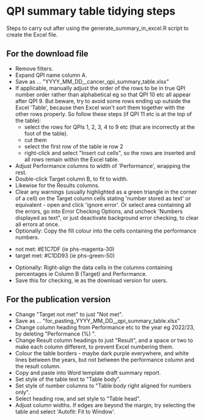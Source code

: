 # QPI summary table tidying steps

Steps to carry out after using the generate_summary_in_excel.R script to create the Excel file. 

## For the download file 

* Remove filters.
* Expand QPI name column A.
* Save as ... 
"YYYY_MM_DD_<tsg eg bladder>_cancer_qpi_summary_table.xlsx"
* If applicable, manually adjust the order of the rows to be in true QPI number order rather than alphabetical eg so that QPI 10 etc all appear after QPI 9. But beware, try to avoid some rows ending up outside the Excel 'Table', because then Excel won't sort them together with the other rows properly. So follow these steps (if QPI 11 etc is at the top of the table): 
   - select the rows for QPIs 1, 2, 3, 4 to 9 etc (that are incorrectly at the foot of the table). 
   - cut them
   - select the first row of the table ie row 2
   - right-click and select "Insert cut cells", so the rows are inserted and all rows remain within the Excel table. 
* Adjust Performance columns to width of 'Performance', wrapping the rest. 
* Double-click Target column B, to fit to width.
* Likewise for the Results columns.
* Clear any warnings (usually highlighted as a green triangle in the corner of a cell) on the Target column cells stating 'number stored as text' or equivalent - open and click 'ignore error'. Or select area containing all the errors, go into Error Checking Options, and uncheck 'Numbers displayed as text", or just deactivate background error checking, to clear all errors at once. 
* Optionally: Copy the fill colour into the cells containing the performance numbers.
 - not met: #E1C7DF (ie phs-magenta-30)
 - target met: #C1DD93 (ie phs-green-50)
* Optionally: Right-align the data cells in the columns containing percentages ie Column B (Target) and Performance. 
* Save this for checking, ie as the download version for users. 

## For the publication version

* Change "Target not met" to just "Not met". 
* Save as ... "for_pasting_YYYY_MM_DD_<tsg>_qpi_summary_table.xlsx"
* Change column heading from Performance etc to the year eg 2022/23, by deleting "Performance (%) ". 
* Change Result column headings to just "Result", and a space or two to make each column different, to prevent Excel numbering them. 
* Colour the table borders - maybe dark purple everywhere, and white lines between the years, but not between the performance column and the result column. 
* Copy and paste into Word template draft summary report. 
* Set style of the table text to "Table body". 
* Set style of number columns to "Table body right aligned for numbers only".
* Select heading row, and set style to "Table head".
* Adjust column widths. If edges are beyond the margin, try selecting the table and select 'Autofit: Fit to Window'. 

